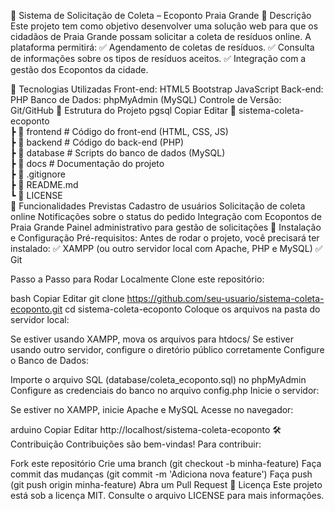 🌱 Sistema de Solicitação de Coleta – Ecoponto Praia Grande
📌 Descrição
Este projeto tem como objetivo desenvolver uma solução web para que os cidadãos de Praia Grande possam solicitar a coleta de resíduos online. A plataforma permitirá:
✅ Agendamento de coletas de resíduos.
✅ Consulta de informações sobre os tipos de resíduos aceitos.
✅ Integração com a gestão dos Ecopontos da cidade.

🚀 Tecnologias Utilizadas
Front-end:
HTML5
Bootstrap
JavaScript
Back-end:
PHP
Banco de Dados:
phpMyAdmin (MySQL)
Controle de Versão:
Git/GitHub
📂 Estrutura do Projeto
pgsql
Copiar
Editar
📂 sistema-coleta-ecoponto  
 ┣ 📂 frontend               # Código do front-end (HTML, CSS, JS)  
 ┣ 📂 backend                # Código do back-end (PHP)  
 ┣ 📂 database               # Scripts do banco de dados (MySQL)  
 ┣ 📂 docs                   # Documentação do projeto  
 ┣ 📜 .gitignore  
 ┣ 📜 README.md  
 ┗ 📜 LICENSE  
📌 Funcionalidades Previstas
 Cadastro de usuários
 Solicitação de coleta online
 Notificações sobre o status do pedido
 Integração com Ecopontos de Praia Grande
 Painel administrativo para gestão de solicitações
📌 Instalação e Configuração
Pré-requisitos:
Antes de rodar o projeto, você precisará ter instalado:
✅ XAMPP (ou outro servidor local com Apache, PHP e MySQL)
✅ Git

Passo a Passo para Rodar Localmente
Clone este repositório:

bash
Copiar
Editar
git clone https://github.com/seu-usuario/sistema-coleta-ecoponto.git
cd sistema-coleta-ecoponto
Coloque os arquivos na pasta do servidor local:

Se estiver usando XAMPP, mova os arquivos para htdocs/
Se estiver usando outro servidor, configure o diretório público corretamente
Configure o Banco de Dados:

Importe o arquivo SQL (database/coleta_ecoponto.sql) no phpMyAdmin
Configure as credenciais do banco no arquivo config.php
Inicie o servidor:

Se estiver no XAMPP, inicie Apache e MySQL
Acesse no navegador:

arduino
Copiar
Editar
http://localhost/sistema-coleta-ecoponto
🛠 Contribuição
Contribuições são bem-vindas! Para contribuir:

Fork este repositório
Crie uma branch (git checkout -b minha-feature)
Faça commit das mudanças (git commit -m 'Adiciona nova feature')
Faça push (git push origin minha-feature)
Abra um Pull Request
📄 Licença
Este projeto está sob a licença MIT. Consulte o arquivo LICENSE para mais informações.

